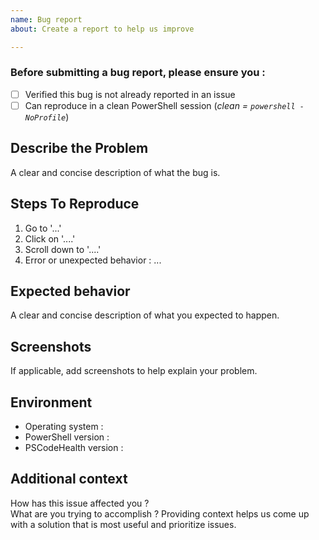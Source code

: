 ```yaml
---
name: Bug report
about: Create a report to help us improve

---
```


### Before submitting a bug report, please ensure you :  
- [ ] Verified this bug is not already reported in an issue
- [ ] Can reproduce in a clean PowerShell session (_clean = `powershell -NoProfile`_)

## Describe the Problem
A clear and concise description of what the bug is.

## Steps To Reproduce
1. Go to '...'
2. Click on '....'
3. Scroll down to '....'
4. Error or unexpected behavior : ...

## Expected behavior
A clear and concise description of what you expected to happen.

## Screenshots
If applicable, add screenshots to help explain your problem.

## Environment  
  - Operating system :  
  - PowerShell version :  
  - PSCodeHealth version :  

## Additional context  
How has this issue affected you ?  
What are you trying to accomplish  ?
Providing context helps us come up with a solution that is most useful and prioritize issues.
